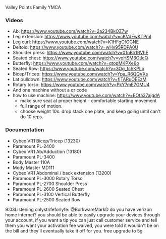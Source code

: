 

Valley Points Family YMCA

### Videos

* Ab: https://www.youtube.com/watch?v=2a234BkOZ7w
* Leg extension: https://www.youtube.com/watch?v=cKVdFwKTPmI
* Leg curl: https://www.youtube.com/watch?v=K1HFgCfOGNE
* Deltoid: https://www.youtube.com/watch?v=wHv95RDPA0U
* Shoulder press: https://www.youtube.com/watch?v=01nBlr1RVhE
* Seated chest: https://www.youtube.com/watch?v=voHSM6OtleQ
* Butterfly: https://www.youtube.com/watch?v=qtopMKPXe6o
* Seated Row: https://www.youtube.com/watch?v=3Og_fchKPLo
* Bicep/Tricep: https://www.youtube.com/watch?v=Ypa_R6QQVXs
* Lat pulldown: https://www.youtube.com/watch?v=fjTARuOEEzM
* Rotary torso: https://www.youtube.com/watch?v=PkY7mE7GMU4
* And one machine without a qr code
* how to use machine: https://www.youtube.com/watch?v=EOta37ajgdA
  - make sure seat at proper height - comfortable starting movement
  - full range of motion.
  - choose weight 10x.  drop stack one plate, and keep going until
    can't do 10 reps.

### Documentation

* Cybex VR1 Bicep/Tricep (13230)
* Paramount PL-2400
* Cybex VR1 Ab/Adduction (13180)
* Paramount PL-3400
* Body Master 110A
* Mody Master MD111
* Cybex VR1 Abdominal / back extension (13200)
* Paramount PL-3000 Rotary Torso
* Paramount PL-2700 Shoulder Press
* Paramount PL-2600 Seated Chest
* Paramount PL-3100 Vertical Butterfly
* Paramount PL-2500 Seated Row


9:03Listening onlystrifeforlyfe: @BorkwareMarkD do you have verizon home internet? you should be able to easily upgrade your devices through your account, if you want a tip you can just call customer service and tell them you want your activation fee waived, you were told it wouldn't be on the bill and they'll eventually take it off for you. free upgrade to 5g


